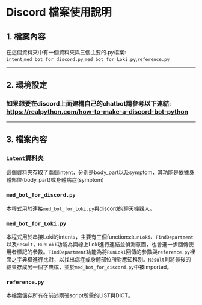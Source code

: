 # Discord 檔案使用說明
## 1. 檔案內容
在這個資料夾中有一個資料夾與三個主要的.py檔案: `intent`,`med_bot_for_discord.py`,`med_bot_for_Loki.py`,`reference.py`

----
## 2. 環境設定

### 如果想要在discord上面建構自己的chatbot請參考以下連結: https://realpython.com/how-to-make-a-discord-bot-python
----

## 3. 檔案內容
###  `intent`資料夾
這個資料夾存取了兩個intent，分別是body_part以及symptom，其功能是依據身體部位(body_part)或身體病症(symptom)

### `med_bot_for_discord.py`
本程式用於連接`med_bot_for_Loki.py`與discord的聊天機器人。

### `med_bot_for_Loki.py`
本程式用於串接Loki的intents，主要有三個functions:`RunLoki`、`FindDepartment`以及`Result`，`RunLoki`功能為與線上Loki進行連結並偵測意圖，也會進一步回傳使用者標記的參數。`FindDepartment`功能為將`RunLoki`回傳的參數與`reference.py`裡面之字典檔進行比對，以找出病症或身體部位所對應知科別。`Result`則將最後的結果存成另一個字典檔，並於`med_bot_for_discord.py`中被imported。

### `reference.py`
本檔案儲存所有在前述兩張script所需的LIST與DICT。




